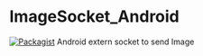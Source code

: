 # ImageSocket_Android
[![Packagist](https://img.shields.io/packagist/l/doctrine/orm.svg?maxAge=2592000)]()
Android extern socket to send Image
